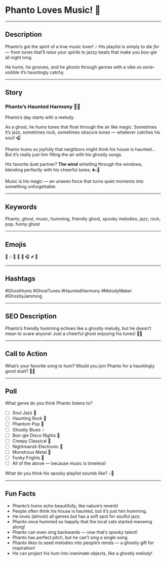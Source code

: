 # Phanto Loves Music! 🎵

---

## Description

Phanto’s got the *spirit* of a true music lover! 🎶
His playlist is simply *to die for* — from tunes that’ll *raise your spirits* to jazzy beats that make you *boo-gie* all night long.

He hums, he grooves, and he *ghosts* through genres with a vibe so *eerie-sistible* it’s hauntingly catchy.

---

## Story

### Phanto’s Haunted Harmony 🎷🎸

Phanto’s day starts with a melody.

As a ghost, he hums tunes that float through the air like magic.
Sometimes it’s jazz, sometimes rock, sometimes obscure tunes — whatever catches his soul! 🎧

Phanto hums so joyfully that neighbors might think his house is haunted…
But it’s really just him filling the air with his ghostly songs.

His favorite duet partner?
**The wind** whistling through the windows, blending perfectly with his cheerful tunes. 🌬️🎵

Music is his magic — an unseen force that turns quiet moments into something unforgettable.

---

## Keywords

Phanto, ghost, music, humming, friendly ghost, spooky melodies, jazz, rock, pop, funny ghost

---

## Emojis

👻 🎶 🎵 🎷 🎸 🎧 💕 🕺

---

## Hashtags

#GhostHums #GhostTunes #HauntedHarmony #MelodyMaker #GhostlyJamming

---

## SEO Description

Phanto’s friendly humming echoes like a ghostly melody, but he doesn’t mean to scare anyone! Just a cheerful ghost enjoying his tunes! 🎵👻

---

## Call to Action

What’s your favorite song to hum?
Would you join Phanto for a hauntingly good duet? 🎤✨

---

## Poll

What genre do you think Phanto listens to?

- [ ] Soul Jazz 🎷
- [ ] Haunting Rock 🎸
- [ ] Phantom Pop 🎤
- [ ] Ghostly Blues 🎶
- [ ] Boo-gie Disco Nights 🕺
- [ ] Creepy Classical 🎻
- [ ] Nightmarish Electronic 🎹
- [ ] Monstrous Metal 🤘
- [ ] Funky Frights 🎺
- [ ] All of the above — because music is timeless!

What do you think his spooky playlist sounds like? 🎶👻

---

## Fun Facts

- Phanto’s hums echo beautifully, like nature’s reverb!
- People often think his house is haunted, but it’s just him humming.
- He loves (almost) all genres but has a soft spot for soulful jazz.
- Phanto once hummed so happily that the local cats started meowing along!
- Phanto can even sing backwards — now that’s spooky talent!
- Phanto has perfect pitch, but he can’t sing a single song.
- Phanto likes to seed melodies into people’s minds — a ghostly gift for inspiration!
- He can project his hum into inanimate objects, like a ghostly melody!

